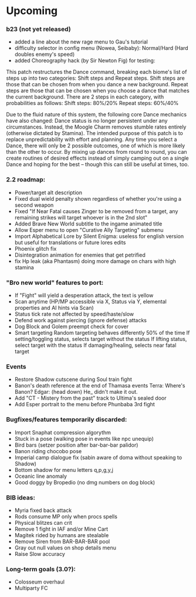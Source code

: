 # Upcoming

### b23 (not yet released)
- added a line about the new rage menu to Gau's tutorial
- difficulty selector in config menu (Nowea, Seibaby): Normal/Hard (Hard doubles enemy's speed)
- added Choreography hack (by Sir Newton Fig) for testing:

This patch restructures the Dance command, breaking each biome's list of steps up into two categories: Shift steps and Repeat steps.
Shift steps are those that can be chosen from when you dance a new background.
Repeat steps are those that can be chosen when you choose a dance that matches the current background.
There are 2 steps in each category, with probabilities as follows:
Shift steps: 80%/20%
Repeat steps: 60%/40%

Due to the fluid nature of this system, the following core Dance mechanics have also changed:
Dance status is no longer persistent under any circumstances.
Instead, the Moogle Charm removes stumble rates entirely (otherwise dictated by Stamina).
The intended purpose of this patch is to replace unpredictability with effort and planning.
Any time you select a Dance, there will only be 2 possible outcomes, one of which is more likely than the other to occur. By mixing up dances from round to round, you can create routines of desired effects instead of simply camping out on a single Dance and hoping for the best – though this can still be useful at times, too. 

### 2.2 roadmap:
- Power/target alt description 
- Fixed dual wield penalty shown regardless of whether you're using a second weapon
- Fixed "If Near Fatal causes Zinger to be removed from a target, any remaining strikes will target whoever is in the 2nd slot"
- Added Brave New World subtitle to the ingame animated title
- Allow Esper menu to open "Curative Ally Targeting" submenu
- Import Alphabetical Lore by Silent Enigma: useless for english version but useful for translations or future lores edits
- Phoenix glitch fix
- Disintegration animation for enemies that get petrified
- fix Hp leak (aka Phantasm) doing more damage on chars with high stamina

### "Bro new world" features to port:
- If "Fight" will yield a desperation attack, the text is yellow 
- Scan anytime (HP/MP accessible via X, Status via Y, elemental properties and AI hints via Scan)
- Status tick rate not affected by speed/haste/slow
- Defend work against piercing (ignore defense) attacks
- Dog Block and Golem preempt check for cover
- Smart targeting
	Random targeting behaves differently 50% of the time
	If setting/toggling status, selects target without the status
	If lifting status, select target with the status
	If damaging/healing, selects near fatal target

### Events
- Restore Shadow cutscene during Soul train fight
- Banon's death reference at the end of Thamasa events 
	Terra: Where's Banon?
	Edgar: (head down) He_<D> didn't make it out.
- Add "CT - Mistery from the past" track to Ultima's sealed door
- Add Esper portrait to the menu before Phunbaba 3rd fight

### Bugfixes/features temporarily discarded:
- Import Snaphat compression algorythm
- Stuck in a pose (walking pose in events like npc unequip)
- Bird bars (setzer position after bar-bar-bar palidor)
- Banon riding chocobo pose 
- Imperial camp dialogue fix (sabin aware of doma without speaking to Shadow)
- Bottom shadow for menu letters q,p,g,y,j
- Oceanic line anomaly
- Good doggy by Bropedio (no dmg numbers on dog block)

### BIB ideas:
- Myria fixed back attack
- Rods consume MP only when procs spells
- Physical blitzes can crit
- Remove 1 fight in IAF and/or Mine Cart
- Magitek rided by humans are stealable
- Remove Siren from BAR-BAR-BAR pool
- Gray out null values on shop details menu
- Raise Slow accuracy

### Long-term goals (3.0?):
- Colosseum overhaul
- Multiparty FC
